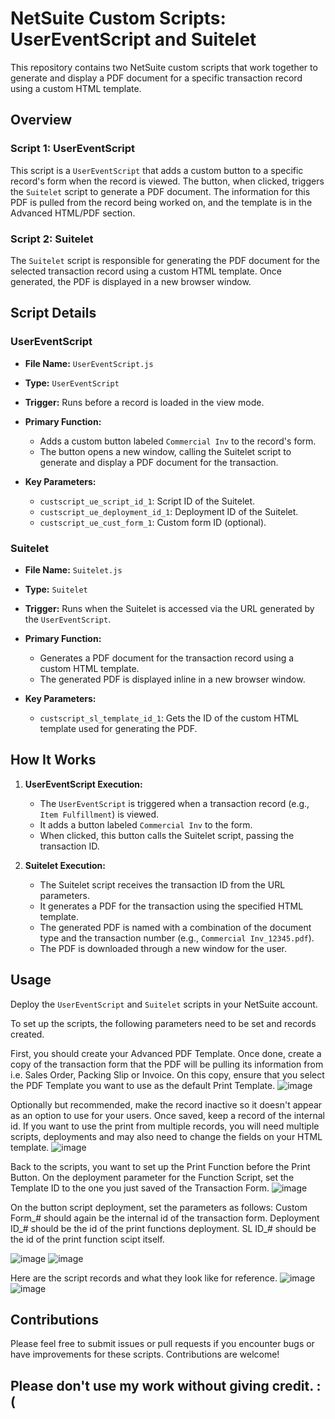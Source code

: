 # NetSuite Custom Scripts: UserEventScript and Suitelet

This repository contains two NetSuite custom scripts that work together to generate and display a PDF document for a specific transaction record using a custom HTML template.

## Overview

### Script 1: UserEventScript
This script is a `UserEventScript` that adds a custom button to a specific record's form when the record is viewed. The button, when clicked, triggers the `Suitelet` script to generate a PDF document. The information for this PDF is pulled from the record being worked on, and the template is in the Advanced HTML/PDF section.

### Script 2: Suitelet
The `Suitelet` script is responsible for generating the PDF document for the selected transaction record using a custom HTML template. Once generated, the PDF is displayed in a new browser window.

## Script Details

### UserEventScript

- **File Name:** `UserEventScript.js`
- **Type:** `UserEventScript`
- **Trigger:** Runs before a record is loaded in the view mode.
- **Primary Function:**
  - Adds a custom button labeled `Commercial Inv` to the record's form.
  - The button opens a new window, calling the Suitelet script to generate and display a PDF document for the transaction.

- **Key Parameters:**
  - `custscript_ue_script_id_1`: Script ID of the Suitelet.
  - `custscript_ue_deployment_id_1`: Deployment ID of the Suitelet.
  - `custscript_ue_cust_form_1`: Custom form ID (optional).

### Suitelet

- **File Name:** `Suitelet.js`
- **Type:** `Suitelet`
- **Trigger:** Runs when the Suitelet is accessed via the URL generated by the `UserEventScript`.
- **Primary Function:**
  - Generates a PDF document for the transaction record using a custom HTML template.
  - The generated PDF is displayed inline in a new browser window.

- **Key Parameters:**
  - `custscript_sl_template_id_1`: Gets the ID of the custom HTML template used for generating the PDF.

## How It Works

1. **UserEventScript Execution:**
   - The `UserEventScript` is triggered when a transaction record (e.g., `Item Fulfillment`) is viewed.
   - It adds a button labeled `Commercial Inv` to the form.
   - When clicked, this button calls the Suitelet script, passing the transaction ID.

2. **Suitelet Execution:**
   - The Suitelet script receives the transaction ID from the URL parameters.
   - It generates a PDF for the transaction using the specified HTML template.
   - The generated PDF is named with a combination of the document type and the transaction number (e.g., `Commercial Inv_12345.pdf`).
   - The PDF is downloaded through a new window for the user.

## Usage

Deploy the `UserEventScript` and `Suitelet` scripts in your NetSuite account.

To set up the scripts, the following parameters need to be set and records created.

First, you should create your Advanced PDF Template. 
Once done, create a copy of the transaction form that the PDF will be pulling its information from i.e. Sales Order, Packing Slip or Invoice.
On this copy, ensure that you select the PDF Template you want to use as the default Print Template.
![image](https://github.com/user-attachments/assets/d4a40a18-64c4-415a-8b3f-bacd1aca7502)

Optionally but recommended, make the record inactive so it doesn't appear as an option to use for your users.
Once saved, keep a record of the internal id. If you want to use the print from multiple records, you will need multiple scripts, deployments and may also need to change the fields on your HTML template.
![image](https://github.com/user-attachments/assets/7c331671-590c-4b88-82ee-489bcef14c88)

Back to the scripts, you want to set up the Print Function before the Print Button.
On the deployment parameter for the Function Script, set the Template ID to the one you just saved of the Transaction Form.
![image](https://github.com/user-attachments/assets/700688ba-91d4-47e9-b2aa-c2fa52e3ad12)

On the button script deployment, set the parameters as follows:
Custom Form_# should again be the internal id of the transaction form.
Deployment ID_# should be the id of the print functions deployment.
SL ID_# should be the id of the print function scipt itself.

![image](https://github.com/user-attachments/assets/37e7dc22-f948-4b74-ac52-0bc12a49756d)
![image](https://github.com/user-attachments/assets/80c2eb64-9f97-489d-8d3c-2ab7d1fccd58)

Here are the script records and what they look like for reference.
![image](https://github.com/user-attachments/assets/a204a0fd-8514-47f3-bc8e-6b4012a1954d)
![image](https://github.com/user-attachments/assets/516a68da-d78e-4320-af37-c60f8084af77)

## Contributions

Please feel free to submit issues or pull requests if you encounter bugs or have improvements for these scripts. Contributions are welcome!

## Please don't use my work without giving credit. :(

